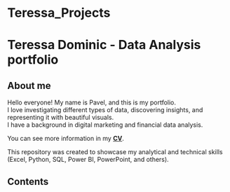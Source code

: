 # Teressa_Projects

# Teressa Dominic - Data Analysis portfolio
## About me
Hello everyone! My name is Pavel, and this is my portfolio.<br>
I love investigating different types of data, discovering insights, and representing it with beautiful visuals.<br>
I have a background in digital marketing and financial data analysis.<br>

You can see more information in my [**CV**](https://github.com/Teressa99/Teressa_Projects/blob/Teressa99-resume/resume.pdf).

This repository was created to showcase my analytical and technical skills (Excel, Python, SQL, Power BI, PowerPoint, and others).
## Contents
